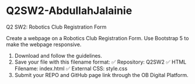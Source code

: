 # Q2SW2-AbdullahJalainie
Q2 SW2: Robotics Club Registration Form

Create a webpage on a Robotics Club Registration Form. Use Bootstrap 5 to make the webpage responsive.

1. Download and follow the guidelines.
2. Save your file with this filename format:
      ✅ Repository: Q2SW2
      ✅ HTML Filename: index.html
      ✅ External CSS: style.css
3. Submit your REPO and GitHub page link through the OB Digital Platform.
